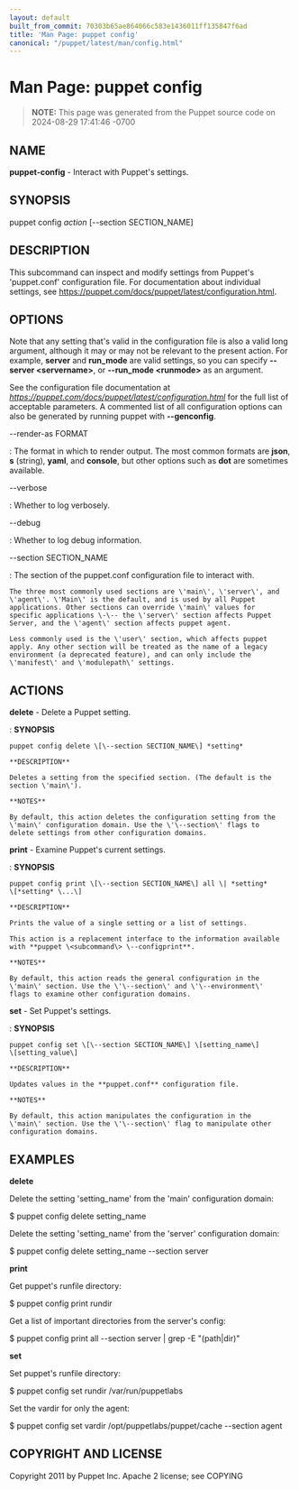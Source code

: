 ```yaml
---
layout: default
built_from_commit: 70303b65ae864066c583e1436011ff135847f6ad
title: 'Man Page: puppet config'
canonical: "/puppet/latest/man/config.html"
---
```


# Man Page: puppet config

> **NOTE:** This page was generated from the Puppet source code on 2024-08-29 17:41:46 -0700

## NAME
**puppet-config** - Interact with Puppet\'s settings.

## SYNOPSIS
puppet config *action* \[\--section SECTION_NAME\]

## DESCRIPTION
This subcommand can inspect and modify settings from Puppet\'s
\'puppet.conf\' configuration file. For documentation about individual
settings, see https://puppet.com/docs/puppet/latest/configuration.html.

## OPTIONS
Note that any setting that\'s valid in the configuration file is also a
valid long argument, although it may or may not be relevant to the
present action. For example, **server** and **run_mode** are valid
settings, so you can specify **\--server \<servername\>**, or
**\--run_mode \<runmode\>** as an argument.

See the configuration file documentation at
*https://puppet.com/docs/puppet/latest/configuration.html* for the full
list of acceptable parameters. A commented list of all configuration
options can also be generated by running puppet with **\--genconfig**.

\--render-as FORMAT

:   The format in which to render output. The most common formats are
    **json**, **s** (string), **yaml**, and **console**, but other
    options such as **dot** are sometimes available.

\--verbose

:   Whether to log verbosely.

\--debug

:   Whether to log debug information.

\--section SECTION_NAME

:   The section of the puppet.conf configuration file to interact with.

    The three most commonly used sections are \'main\', \'server\', and
    \'agent\'. \'Main\' is the default, and is used by all Puppet
    applications. Other sections can override \'main\' values for
    specific applications \-\-- the \'server\' section affects Puppet
    Server, and the \'agent\' section affects puppet agent.

    Less commonly used is the \'user\' section, which affects puppet
    apply. Any other section will be treated as the name of a legacy
    environment (a deprecated feature), and can only include the
    \'manifest\' and \'modulepath\' settings.

## ACTIONS
**delete** - Delete a Puppet setting.

:   **SYNOPSIS**

    puppet config delete \[\--section SECTION_NAME\] *setting*

    **DESCRIPTION**

    Deletes a setting from the specified section. (The default is the
    section \'main\').

    **NOTES**

    By default, this action deletes the configuration setting from the
    \'main\' configuration domain. Use the \'\--section\' flags to
    delete settings from other configuration domains.

**print** - Examine Puppet\'s current settings.

:   **SYNOPSIS**

    puppet config print \[\--section SECTION_NAME\] all \| *setting*
    \[*setting* \...\]

    **DESCRIPTION**

    Prints the value of a single setting or a list of settings.

    This action is a replacement interface to the information available
    with **puppet \<subcommand\> \--configprint**.

    **NOTES**

    By default, this action reads the general configuration in the
    \'main\' section. Use the \'\--section\' and \'\--environment\'
    flags to examine other configuration domains.

**set** - Set Puppet\'s settings.

:   **SYNOPSIS**

    puppet config set \[\--section SECTION_NAME\] \[setting_name\]
    \[setting_value\]

    **DESCRIPTION**

    Updates values in the **puppet.conf** configuration file.

    **NOTES**

    By default, this action manipulates the configuration in the
    \'main\' section. Use the \'\--section\' flag to manipulate other
    configuration domains.

## EXAMPLES
**delete**

Delete the setting \'setting_name\' from the \'main\' configuration
domain:

\$ puppet config delete setting_name

Delete the setting \'setting_name\' from the \'server\' configuration
domain:

\$ puppet config delete setting_name \--section server

**print**

Get puppet\'s runfile directory:

\$ puppet config print rundir

Get a list of important directories from the server\'s config:

\$ puppet config print all \--section server \| grep -E \"(path\|dir)\"

**set**

Set puppet\'s runfile directory:

\$ puppet config set rundir /var/run/puppetlabs

Set the vardir for only the agent:

\$ puppet config set vardir /opt/puppetlabs/puppet/cache \--section
agent

## COPYRIGHT AND LICENSE
Copyright 2011 by Puppet Inc. Apache 2 license; see COPYING

